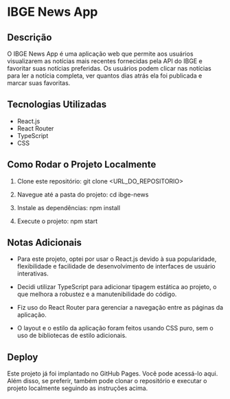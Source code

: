 # IBGE News App

## Descrição

O IBGE News App é uma aplicação web que permite aos usuários visualizarem as notícias mais recentes fornecidas pela API do IBGE e favoritar suas notícias preferidas. Os usuários podem clicar nas notícias para ler a notícia completa, ver quantos dias atrás ela foi publicada e marcar suas favoritas.

## Tecnologias Utilizadas

- React.js
- React Router
- TypeScript
- CSS

## Como Rodar o Projeto Localmente

1. Clone este repositório:
git clone <URL_DO_REPOSITORIO>

2. Navegue até a pasta do projeto:
cd ibge-news

3. Instale as dependências:
npm install

4. Execute o projeto:
npm start


## Notas Adicionais

- Para este projeto, optei por usar o React.js devido à sua popularidade, flexibilidade e facilidade de desenvolvimento de interfaces de usuário interativas.

- Decidi utilizar TypeScript para adicionar tipagem estática ao projeto, o que melhora a robustez e a manutenibilidade do código.

- Fiz uso do React Router para gerenciar a navegação entre as páginas da aplicação.

- O layout e o estilo da aplicação foram feitos usando CSS puro, sem o uso de bibliotecas de estilo adicionais.

## Deploy

Este projeto já foi implantado no GitHub Pages. Você pode acessá-lo aqui. Além disso, se preferir, também pode clonar o repositório e executar o projeto localmente seguindo as instruções acima.
